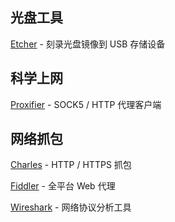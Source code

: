 ## 光盘工具
[Etcher](https://etcher.io/) - 刻录光盘镜像到 USB 存储设备

## 科学上网
[Proxifier](https://www.proxifier.com/) - SOCK5 / HTTP 代理客户端

## 网络抓包
[Charles](https://www.charlesproxy.com/) - HTTP / HTTPS 抓包

[Fiddler](http://www.telerik.com/fiddler) - 全平台 Web 代理

[Wireshark](https://www.wireshark.org/) - 网络协议分析工具